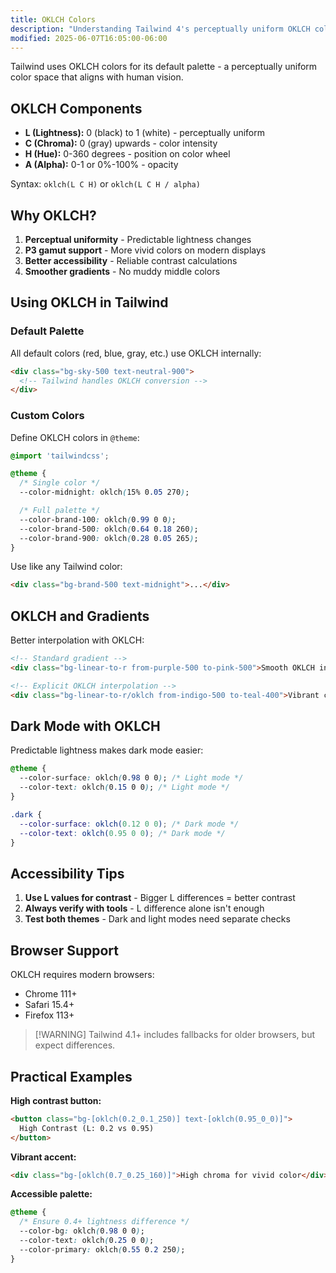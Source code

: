 ```yaml
---
title: OKLCH Colors
description: "Understanding Tailwind 4's perceptually uniform OKLCH color space for better gradients, accessibility, and P3 gamut support"
modified: 2025-06-07T16:05:00-06:00
---
```


Tailwind uses OKLCH colors for its default palette - a perceptually uniform color space that aligns with human vision.

## OKLCH Components

- **L (Lightness):** 0 (black) to 1 (white) - perceptually uniform
- **C (Chroma):** 0 (gray) upwards - color intensity
- **H (Hue):** 0-360 degrees - position on color wheel
- **A (Alpha):** 0-1 or 0%-100% - opacity

Syntax: `oklch(L C H)` or `oklch(L C H / alpha)`

## Why OKLCH?

1. **Perceptual uniformity** - Predictable lightness changes
2. **P3 gamut support** - More vivid colors on modern displays
3. **Better accessibility** - Reliable contrast calculations
4. **Smoother gradients** - No muddy middle colors

## Using OKLCH in Tailwind

### Default Palette

All default colors (red, blue, gray, etc.) use OKLCH internally:

```html tailwind
<div class="bg-sky-500 text-neutral-900">
  <!-- Tailwind handles OKLCH conversion -->
</div>
```

### Custom Colors

Define OKLCH colors in `@theme`:

```css
@import 'tailwindcss';

@theme {
  /* Single color */
  --color-midnight: oklch(15% 0.05 270);

  /* Full palette */
  --color-brand-100: oklch(0.99 0 0);
  --color-brand-500: oklch(0.64 0.18 260);
  --color-brand-900: oklch(0.28 0.05 265);
}
```

Use like any Tailwind color:

```html tailwind
<div class="bg-brand-500 text-midnight">...</div>
```

## OKLCH and Gradients

Better interpolation with OKLCH:

```html tailwind
<!-- Standard gradient -->
<div class="bg-linear-to-r from-purple-500 to-pink-500">Smooth OKLCH interpolation</div>

<!-- Explicit OKLCH interpolation -->
<div class="bg-linear-to-r/oklch from-indigo-500 to-teal-400">Vibrant color transitions</div>
```

## Dark Mode with OKLCH

Predictable lightness makes dark mode easier:

```css
@theme {
  --color-surface: oklch(0.98 0 0); /* Light mode */
  --color-text: oklch(0.15 0 0); /* Light mode */
}

.dark {
  --color-surface: oklch(0.12 0 0); /* Dark mode */
  --color-text: oklch(0.95 0 0); /* Dark mode */
}
```

## Accessibility Tips

1. **Use L values for contrast** - Bigger L differences = better contrast
2. **Always verify with tools** - L difference alone isn't enough
3. **Test both themes** - Dark and light modes need separate checks

## Browser Support

OKLCH requires modern browsers:

- Chrome 111+
- Safari 15.4+
- Firefox 113+

> [!WARNING] Tailwind 4.1+ includes fallbacks for older browsers, but expect differences.

## Practical Examples

**High contrast button:**

```html tailwind
<button class="bg-[oklch(0.2_0.1_250)] text-[oklch(0.95_0_0)]">
  High Contrast (L: 0.2 vs 0.95)
</button>
```

**Vibrant accent:**

```html tailwind
<div class="bg-[oklch(0.7_0.25_160)]">High chroma for vivid color</div>
```

**Accessible palette:**

```css
@theme {
  /* Ensure 0.4+ lightness difference */
  --color-bg: oklch(0.98 0 0);
  --color-text: oklch(0.25 0 0);
  --color-primary: oklch(0.55 0.2 250);
}
```
